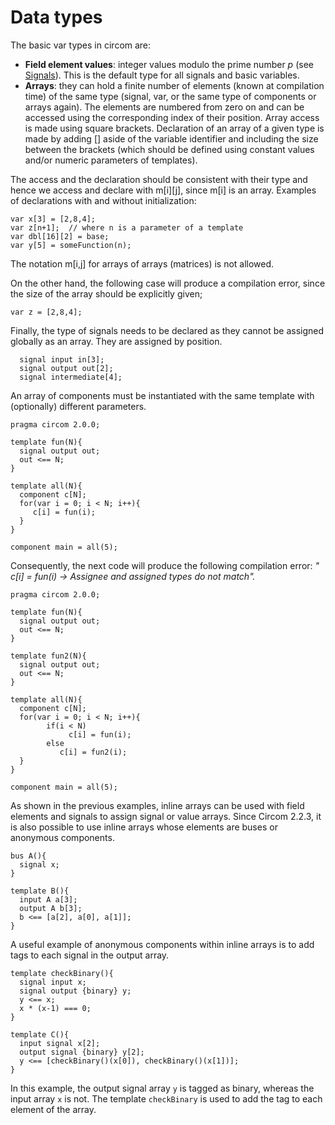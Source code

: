 # Data types

The basic var types in circom are:

* **Field element values**: integer values modulo the prime number _p_ (see [Signals](../signals)). This is the default type for all signals and basic variables.
* **Arrays**: they can hold a finite number of elements (known at compilation time) of the same type (signal, var, or the same type of components or arrays again). The elements are numbered from zero on and can be accessed using the corresponding index of their position. Array access is made using square brackets. Declaration of an array of a given type is made by adding \[\] aside of the variable identifier and including the size between the brackets (which should be defined using constant values and/or numeric parameters of templates).

The access and the declaration should be consistent with their type and hence we access and declare with m\[i\]\[j\], since m\[i\] is an array. Examples of declarations with and without initialization:

```text
var x[3] = [2,8,4];
var z[n+1];  // where n is a parameter of a template
var dbl[16][2] = base;
var y[5] = someFunction(n);
```

The notation m\[i,j\] for arrays of arrays (matrices) is not allowed.

On the other hand, the following case will produce a compilation error, since the size of the array should be explicitly given;

```text
var z = [2,8,4];
```

Finally, the type of signals needs to be declared as they cannot be assigned globally as an array. They are assigned by position.

```text
  signal input in[3];
  signal output out[2];
  signal intermediate[4];
```

An array of components must be instantiated with the same template with (optionally) different parameters.

```text
pragma circom 2.0.0;

template fun(N){
  signal output out;
  out <== N;
}

template all(N){
  component c[N];
  for(var i = 0; i < N; i++){
     c[i] = fun(i);
  }
}

component main = all(5);
```
Consequently, the next code will produce the following compilation error: _" c\[i\] = fun\(i\) -&gt; Assignee and assigned types do not match"._

```text
pragma circom 2.0.0;

template fun(N){
  signal output out;
  out <== N;
}

template fun2(N){
  signal output out;
  out <== N;
}

template all(N){
  component c[N];
  for(var i = 0; i < N; i++){
        if(i < N)
             c[i] = fun(i);
        else
           c[i] = fun2(i);
  }
}

component main = all(5);
```

As shown in the previous examples, inline arrays can be used with field elements and signals to assign signal or value arrays. Since Circom 2.2.3, it is also possible to use inline arrays whose elements are buses or anonymous components.

```
bus A(){
  signal x;
}

template B(){
  input A a[3];
  output A b[3];
  b <== [a[2], a[0], a[1]];
}
```

A useful example of anonymous components within inline arrays is to add tags to each signal in the output array.

```
template checkBinary(){
  signal input x;
  signal output {binary} y;
  y <== x;
  x * (x-1) === 0; 
}

template C(){
  input signal x[2];
  output signal {binary} y[2];
  y <== [checkBinary()(x[0]), checkBinary()(x[1])];
}
```

In this example, the output signal array `y` is tagged as binary, whereas the input array `x` is not. The template `checkBinary` is used to add the tag to each element of the array.
